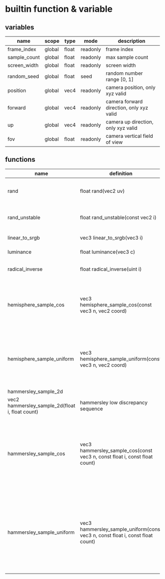 builtin function & variable
===========================

## variables
|name|scope|type|mode|description|
|----|-----|-----|-----|---------|
|frame_index|global|float|readonly| frame index|
|sample_count|global|float|readonly| max sample count|
|screen_width|global|float|readonly| screen width|
|random_seed|global|float|seed| random number range [0, 1]|
|position|global|vec4|readonly| camera position, only xyz valid|
|forward|global|vec4|readonly| camera forward direction, only xyz valid|
|up|global|vec4|readonly| camera up direction, only xyz valid|
|fov|global|float|readonly| camera vertical field of view|

## functions
|name| definition | description|
|----| ---------- | -----------|
|rand| float rand(vec2 uv)| stable random function range [0, 1]|
|rand_unstable|float rand_unstable(const vec2 i)|unstable random function range [0, 1]|
|linear_to_srgb| vec3 linear_to_srgb(vec3 i) | linear rgb to display srgb|
|luminance| float luminance(vec3 c)| color luminance|
|radical_inverse|float radical_inverse(uint i)| radical inverse sequence|
|hemisphere_sample_cos| vec3 hemisphere_sample_cos(const vec3 n, vec2 coord)| sample points on unit hemisphere with cos weight align normal vector |
| hemisphere_sample_uniform| vec3 hemisphere_sample_uniform(const vec3 n, vec2 coord) | sample points on unit hemisphere with average weight aligh normal vector|
|hammersley_sample_2d| 
vec2 hammersley_sample_2d(float i, float count)| hammersley low discrepancy sequence|
| hammersley_sample_cos | vec3 hammersley_sample_cos(const vec3 n, const float i, const float count)| hammersley low discrepancy sequence sample points on unit hemisphere with cos weight align normal vector|
|hammersley_sample_uniform|vec3 hammersley_sample_uniform(const vec3 n, const float i, const float count)|hammersley low discrepancy sequence sample points on unit hemisphere with average weight aligh normal vector|